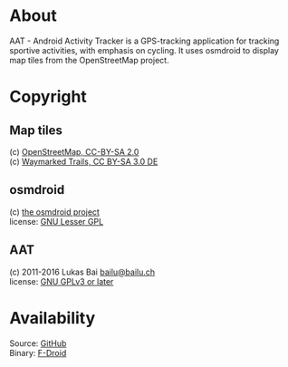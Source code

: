 # About
AAT - Android Activity Tracker is a GPS-tracking application for tracking sportive activities, with emphasis on cycling. It uses osmdroid to display map tiles from the OpenStreetMap project.

    
# Copyright
## Map tiles
(c) [OpenStreetMap, CC-BY-SA 2.0](http://wiki.openstreetmap.org/wiki/Legal_FAQ)    
(c) [Waymarked Trails, CC BY-SA 3.0 DE](http://waymarkedtrails.org/en/help/legal)

## osmdroid
(c) [the osmdroid project](https://github.com/osmdroid/osmdroid)   
license: [GNU Lesser GPL](http://www.gnu.org/licenses/lgpl.html)

## AAT
(c) 2011-2016 Lukas Bai bailu@bailu.ch   
license: [GNU GPLv3 or later](http://www.gnu.org/licenses/gpl.html)

# Availability
Source: [GitHub](https://github.com/bailuk/AAT)   
Binary: [F-Droid](https://f-droid.org/repository/browse/?fdid=ch.bailu.aat)

